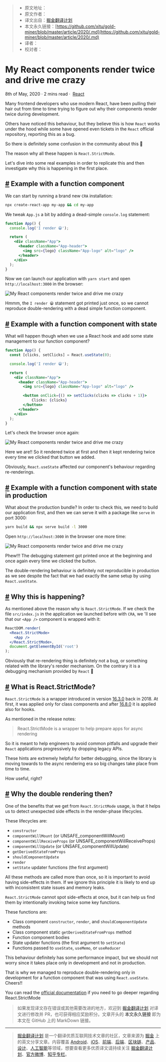 > * 原文地址：[]()
> * 原文作者：[]()
> * 译文出自：[掘金翻译计划](https://github.com/xitu/gold-miner)
> * 本文永久链接：[https://github.com/xitu/gold-miner/blob/master/article/2020/.md](https://github.com/xitu/gold-miner/blob/master/article/2020/.md)
> * 译者：
> * 校对者：

# My React components render twice and drive me crazy

8th of May, 2020 · 2 mins read ·  [React](/tags/react)

Many frontend developers who use modern React, have been pulling their hair out from time to time trying to figure out why their components render twice during development.

Others have noticed this behaviour, but they believe this is how `React` works under the hood while some have opened even tickets in the `React` official repository, reporting this as a bug.

So there is definitely some confusion in the community about this 😬

The reason why all these happen is `React.StrictMode`.

Let's dive into some real examples in order to replicate this and then investigate why this is happening in the first place.

## [#](/blog/my-react-components-render-twice-and-drive-me-crazy#example-with-a-function-component) Example with a function component

We can start by running a brand new `CRA` installation:

```bash
npx create-react-app my-app && cd my-app

```

We tweak `App.js` a bit by adding a dead-simple `console.log` statement:

```jsx
function App() {
  console.log('I render 😁');

  return (
    <div className="App">
      <header className="App-header">
        <img src={logo} className="App-logo" alt="logo" />
      </header>
    </div>
  );
}

```

Now we can launch our application with `yarn start` and open `http://localhost:3000` in the browser:

![My React components render twice and drive me crazy](https://d33wubrfki0l68.cloudfront.net/78209eaf74cbe91d5550a535981e6f4aa460985c/410d0/uploads/my-react-components-render-twice-and-drive-me-crazy-1.gif)

Hmmm, the `I render 😁` statement got printed just once, so we cannot reproduce double-rendering with a dead simple function component.

## [#](/blog/my-react-components-render-twice-and-drive-me-crazy#example-with-a-function-component-with-state) Example with a function component with state

What will happen though when we use a React hook and add some state management to our function component?

```jsx
function App() {
  const [clicks, setClicks] = React.useState(0);

  console.log('I render 😁');

  return (
    <div className="App">
      <header className="App-header">
        <img src={logo} className="App-logo" alt="logo" />

        <button onClick={() => setClicks(clicks => clicks + 1)}>
            Clicks: {clicks}
        </button>
      </header>
    </div>
  );
}

```

Let's check the browser once again:

![My React components render twice and drive me crazy](https://d33wubrfki0l68.cloudfront.net/2db0d90efee738447ab91895cbf7d210d5bcc160/c47b8/uploads/my-react-components-render-twice-and-drive-me-crazy-2.gif)

Here we are!! So it rendered twice at first and then it kept rendering twice every time we clicked that button we added.

Obviously, `React.useState` affected our component's behaviour regarding re-renderings.

## [#](/blog/my-react-components-render-twice-and-drive-me-crazy#example-with-a-function-component-with-state-in-production) Example with a function component with state in production

What about the production bundle? In order to check this, we need to build our application first, and then we can serve it with a package like `serve` in port 3000:

```bash
yarn build && npx serve build -l 3000

```

Open `http://localhost:3000` in the browser one more time:

![My React components render twice and drive me crazy](https://d33wubrfki0l68.cloudfront.net/5984fc8b95768e6bb1b073880dedfe04c148563c/ee899/uploads/my-react-components-render-twice-and-drive-me-crazy-3.gif)

Phew!!! The debugging statement got printed once at the beginning and once again every time we clicked the button.

The double-rendering behaviour is definitely not reproducible in production as we see despite the fact that we had exactly the same setup by using `React.useState`.

## [#](/blog/my-react-components-render-twice-and-drive-me-crazy#why-this-is-happening) Why this is happening?

As mentioned above the reason why is `React.StrictMode`. If we check the file `src/index.js` in the application we launched before with `CRA`, we 'll see that our `<App />` component is wrapped with it:

```jsx
ReactDOM.render(
  <React.StrictMode>
    <App />
  </React.StrictMode>,
  document.getElementById('root')
);

```

Obviously that re-rendering thing is definitely not a bug, or something related with the library's render mechanism. On the contrary it is a debugging mechanism provided by `React` 🤗

## [#](/blog/my-react-components-render-twice-and-drive-me-crazy#what-is-reactstrictmode) What is React.StrictMode?

`React.StrictMode` is a wrapper introduced in version [16.3.0](https://github.com/facebook/react/releases/tag/v16.3.0) back in 2018. At first, it was applied only for class components and after [16.8.0](https://github.com/facebook/react/releases/tag/v16.8.0) it is applied also for hooks.

As mentioned in the release notes:

> React.StrictMode is a wrapper to help prepare apps for async rendering

So it is meant to help engineers to avoid common pitfalls and upgrade their `React` applications progressively by dropping legacy APIs.

These hints are extremely helpful for better debugging, since the library is moving towards to the async rendering era so big changes take place from time to time.

How useful, right?

## [#](/blog/my-react-components-render-twice-and-drive-me-crazy#why-the-double-rendering-then) Why the double rendering then?

One of the benefits that we get from `React.StrictMode` usage, is that it helps us to detect unexpected side effects in the render-phase lifecycles.

These lifecycles are:

* `constructor`
* `componentWillMount` (or UNSAFE_componentWillMount)
* `componentWillReceiveProps` (or UNSAFE_componentWillReceiveProps)
* `componentWillUpdate` (or UNSAFE_componentWillUpdate)
* `getDerivedStateFromProps`
* `shouldComponentUpdate`
* `render`
* `setState` updater functions (the first argument)

All these methods are called more than once, so it is important to avoid having side-effects in them. If we ignore this principle it is likely to end up with inconsistent state issues and memory leaks.

`React.StrictMode` cannot spot side-effects at once, but it can help us find them by intentionally invoking twice some key functions.

These functions are:

* Class component `constructor`, `render`, and `shouldComponentUpdate` methods
* Class component static `getDerivedStateFromProps` method
* Function component bodies
* State updater functions (the first argument to `setState`)
* Functions passed to `useState`, `useMemo`, or `useReducer`

This behaviour definitely has some performance impact, but we should not worry since it takes place only in development and not in production.

That is why we managed to reproduce double-rendering only in development for a function component that was using `React.useState`. Cheers!!

You can read the [official documentation](https://reactjs.org/docs/strict-mode.html) if you need to go deeper regarding React.StrictMode

> 如果发现译文存在错误或其他需要改进的地方，欢迎到 [掘金翻译计划](https://github.com/xitu/gold-miner) 对译文进行修改并 PR，也可获得相应奖励积分。文章开头的 **本文永久链接** 即为本文在 GitHub 上的 MarkDown 链接。

---

> [掘金翻译计划](https://github.com/xitu/gold-miner) 是一个翻译优质互联网技术文章的社区，文章来源为 [掘金](https://juejin.im) 上的英文分享文章。内容覆盖 [Android](https://github.com/xitu/gold-miner#android)、[iOS](https://github.com/xitu/gold-miner#ios)、[前端](https://github.com/xitu/gold-miner#前端)、[后端](https://github.com/xitu/gold-miner#后端)、[区块链](https://github.com/xitu/gold-miner#区块链)、[产品](https://github.com/xitu/gold-miner#产品)、[设计](https://github.com/xitu/gold-miner#设计)、[人工智能](https://github.com/xitu/gold-miner#人工智能)等领域，想要查看更多优质译文请持续关注 [掘金翻译计划](https://github.com/xitu/gold-miner)、[官方微博](http://weibo.com/juejinfanyi)、[知乎专栏](https://zhuanlan.zhihu.com/juejinfanyi)。
